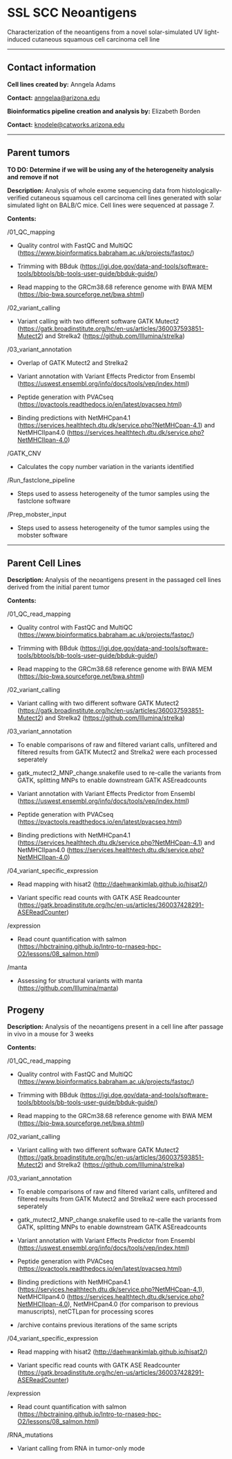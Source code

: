 # SSL SCC Neoantigens

Characterization of the neoantigens from a novel solar-simulated UV light-induced cutaneous squamous cell carcinoma cell line

----

## Contact information

**Cell lines created by:** Anngela Adams

**Contact:** anngelaa@arizona.edu

**Bioinformatics pipeline creation and analysis by:** Elizabeth Borden

**Contact:** knodele@catworks.arizona.edu

---

## Parent tumors

**TO DO: Determine if we will be using any of the heterogeneity analysis and remove if not**

**Description:** Analysis of whole exome sequencing data from histologically-verified cutaneous squamous cell carcinoma cell lines generated with solar simulated light on BALB/C mice. Cell lines were sequenced at passage 7.

**Contents:**

/01_QC_mapping

* Quality control with FastQC and MultiQC (https://www.bioinformatics.babraham.ac.uk/projects/fastqc/)

* Trimming with BBduk (https://jgi.doe.gov/data-and-tools/software-tools/bbtools/bb-tools-user-guide/bbduk-guide/)

* Read mapping to the GRCm38.68 reference genome with BWA MEM (https://bio-bwa.sourceforge.net/bwa.shtml)

/02_variant_calling

* Variant calling with two different software GATK Mutect2 (https://gatk.broadinstitute.org/hc/en-us/articles/360037593851-Mutect2) and Strelka2 (https://github.com/Illumina/strelka)

/03_variant_annotation

* Overlap of GATK Mutect2 and Strelka2

* Variant annotation with Variant Effects Predictor from Ensembl (https://uswest.ensembl.org/info/docs/tools/vep/index.html)

* Peptide generation with PVACseq (https://pvactools.readthedocs.io/en/latest/pvacseq.html)

* Binding predictions with NetMHCpan4.1 (https://services.healthtech.dtu.dk/service.php?NetMHCpan-4.1) and NetMHCIIpan4.0 (https://services.healthtech.dtu.dk/service.php?NetMHCIIpan-4.0)

/GATK_CNV 

* Calculates the copy number variation in the variants identified

/Run_fastclone_pipeline

* Steps used to assess heterogeneity of the tumor samples using the fastclone software

/Prep_mobster_input

* Steps used to assess heterogeneity of the tumor samples using the mobster software

---

## Parent Cell Lines

**Description:** Analysis of the neoantigens present in the passaged cell lines derived from the initial parent tumor

**Contents:**

/01_QC_read_mapping

* Quality control with FastQC and MultiQC (https://www.bioinformatics.babraham.ac.uk/projects/fastqc/)

* Trimming with BBduk (https://jgi.doe.gov/data-and-tools/software-tools/bbtools/bb-tools-user-guide/bbduk-guide/)

* Read mapping to the GRCm38.68 reference genome with BWA MEM (https://bio-bwa.sourceforge.net/bwa.shtml)

/02_variant_calling

* Variant calling with two different software GATK Mutect2 (https://gatk.broadinstitute.org/hc/en-us/articles/360037593851-Mutect2) and Strelka2 (https://github.com/Illumina/strelka)

/03_variant_annotation

* To enable comparisons of raw and filtered variant calls, unfiltered and filtered results from GATK Mutect2 and Strelka2 were each processed seperately

* gatk_mutect2_MNP_change.snakefile used to re-calle the variants from GATK, splitting MNPs to enable downstream GATK ASEreadcounts

* Variant annotation with Variant Effects Predictor from Ensembl (https://uswest.ensembl.org/info/docs/tools/vep/index.html) 

* Peptide generation with PVACseq (https://pvactools.readthedocs.io/en/latest/pvacseq.html)

* Binding predictions with NetMHCpan4.1 (https://services.healthtech.dtu.dk/service.php?NetMHCpan-4.1) and NetMHCIIpan4.0 (https://services.healthtech.dtu.dk/service.php?NetMHCIIpan-4.0)

/04_variant_specific_expression

* Read mapping with hisat2 (http://daehwankimlab.github.io/hisat2/) 

* Variant specific read counts with GATK ASE Readcounter (https://gatk.broadinstitute.org/hc/en-us/articles/360037428291-ASEReadCounter)

/expression

* Read count quantification with salmon (https://hbctraining.github.io/Intro-to-rnaseq-hpc-O2/lessons/08_salmon.html)

/manta

* Assessing for structural variants with manta (https://github.com/Illumina/manta)

## Progeny

**Description:** Analysis of the neoantigens present in a cell line after passage in vivo in a mouse for 3 weeks

**Contents:**


 /01_QC_read_mapping

* Quality control with FastQC and MultiQC (https://www.bioinformatics.babraham.ac.uk/projects/fastqc/)

* Trimming with BBduk (https://jgi.doe.gov/data-and-tools/software-tools/bbtools/bb-tools-user-guide/bbduk-guide/)

* Read mapping to the GRCm38.68 reference genome with BWA MEM (https://bio-bwa.sourceforge.net/bwa.shtml)

/02_variant_calling

* Variant calling with two different software GATK Mutect2 (https://gatk.broadinstitute.org/hc/en-us/articles/360037593851-Mutect2) and Strelka2 (https://github.com/Illumina/strelka)

/03_variant_annotation

* To enable comparisons of raw and filtered variant calls, unfiltered and filtered results from GATK Mutect2 and Strelka2 were each processed seperately

* gatk_mutect2_MNP_change.snakefile used to re-calle the variants from GATK, splitting MNPs to enable downstream GATK ASEreadcounts

* Variant annotation with Variant Effects Predictor from Ensembl (https://uswest.ensembl.org/info/docs/tools/vep/index.html)

* Peptide generation with PVACseq (https://pvactools.readthedocs.io/en/latest/pvacseq.html)

* Binding predictions with NetMHCpan4.1 (https://services.healthtech.dtu.dk/service.php?NetMHCpan-4.1), NetMHCIIpan4.0 (https://services.healthtech.dtu.dk/service.php?NetMHCIIpan-4.0), NetMHCpan4.0 (for comparison to previous manuscripts), netCTLpan for processing scores

* /archive contains previous iterations of the same scripts 

/04_variant_specific_expression

* Read mapping with hisat2 (http://daehwankimlab.github.io/hisat2/)

* Variant specific read counts with GATK ASE Readcounter (https://gatk.broadinstitute.org/hc/en-us/articles/360037428291-ASEReadCounter)

/expression

* Read count quantification with salmon (https://hbctraining.github.io/Intro-to-rnaseq-hpc-O2/lessons/08_salmon.html)

/RNA_mutations

* Variant calling from RNA in tumor-only mode
